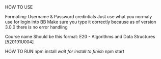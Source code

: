 HOW TO USE

Formating:
  Username & Password credintials
    Just use what you normaly use for login into BB
    Make sure you type it correctly because as of version 3.0.0 there is no error handling

  Course name
    Should be this format:
      E20 - Algorithms and Data Structures [520191U004]


HOW TO RUN
  npm install
  *wait for install to finish*
  npm start